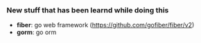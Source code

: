 


### New stuff that has been learnd while doing this
- **fiber**: go web framework (https://github.com/gofiber/fiber/v2)
- **gorm**: go orm 